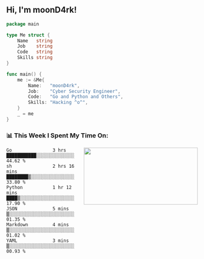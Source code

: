 <h2> Hi, I'm moonD4rk!</h2>

```go
package main

type Me struct {
	Name   string
	Job    string
	Code   string
	Skills string
}

func main() {
	me := &Me{
		Name:   "moonD4rk",
		Job:    "Cyber Security Engineer",
		Code:   "Go and Python and Others",
		Skills: "Hacking ^o^",
	}
	_ = me
}
```

<h3>📊 This Week I Spent My Time On:</h3>
<img align='right' src="https://github-readme-stats.vercel.app/api?username=moond4rk&show_icons=true&theme=radical", width="300" height="150">

<!--START_SECTION:waka-->

```text
Go               3 hrs           ███████████░░░░░░░░░░░░░░   44.62 %
sh               2 hrs 16 mins   ████████▒░░░░░░░░░░░░░░░░   33.80 %
Python           1 hr 12 mins    ████▒░░░░░░░░░░░░░░░░░░░░   17.90 %
JSON             5 mins          ▒░░░░░░░░░░░░░░░░░░░░░░░░   01.35 %
Markdown         4 mins          ▒░░░░░░░░░░░░░░░░░░░░░░░░   01.02 %
YAML             3 mins          ▒░░░░░░░░░░░░░░░░░░░░░░░░   00.93 %
```

<!--END_SECTION:waka-->


